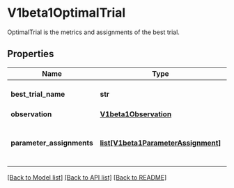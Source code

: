# V1beta1OptimalTrial

OptimalTrial is the metrics and assignments of the best trial.
## Properties
Name | Type | Description | Notes
------------ | ------------- | ------------- | -------------
**best_trial_name** | **str** | BestTrialName is the name of the best trial. | [optional] 
**observation** | [**V1beta1Observation**](V1beta1Observation.md) |  | [optional] 
**parameter_assignments** | [**list[V1beta1ParameterAssignment]**](V1beta1ParameterAssignment.md) | Key-value pairs for hyperparameters and assignment values. | [optional] 

[[Back to Model list]](../README.md#documentation-for-models) [[Back to API list]](../README.md#documentation-for-api-endpoints) [[Back to README]](../README.md)


